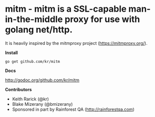 # mitm - mitm is a SSL-capable man-in-the-middle proxy for use with golang net/http.

It is heavily inspired by the mitmproxy project (https://mitmproxy.org/).

**Install**

	go get github.com/kr/mitm

**Docs**

http://godoc.org/github.com/kr/mitm

**Contributors**

* Keith Rarick (@kr)
* Blake Mizerany (@bmizerany)
* Sponsored in part by Rainforest QA (http://rainforestqa.com)
